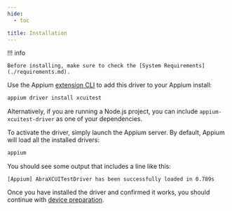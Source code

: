 ```yaml
---
hide:
  - toc

title: Installation
---
```


!!! info

    Before installing, make sure to check the [System Requirements](./requirements.md).

Use the Appium [extension CLI](https://appium.io/docs/en/latest/cli/extensions/) to
add this driver to your Appium install:

```bash
appium driver install xcuitest
```

Alternatively, if you are running a Node.js project, you can include `appium-xcuitest-driver` as
one of your dependencies.

To activate the driver, simply launch the Appium server. By default, Appium will load all the
installed drivers:

```bash
appium
```

You should see some output that includes a line like this:

```
[Appium] AbraXCUITestDriver has been successfully loaded in 0.789s
```

Once you have installed the driver and confirmed it works, you should continue with
[device preparation](../preparation/index.md).
